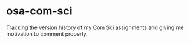 # osa-com-sci
Tracking the version history of my Com Sci assignments and giving me motivation to comment properly.
